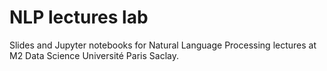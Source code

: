 # NLP lectures lab

Slides and Jupyter notebooks for Natural Language Processing lectures at M2 Data Science Université Paris Saclay.
